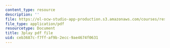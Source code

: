 ```yaml
---
content_type: resource
description: ''
file: https://ol-ocw-studio-app-production.s3.amazonaws.com/courses/res-6-012-introduction-to-probability-spring-2018/ceb3687cf7ffaf9b2ecc9ae4674f0631_d5pnfFvggYk.pdf
file_type: application/pdf
resourcetype: Document
title: 3play pdf file
uid: ceb3687c-f7ff-af9b-2ecc-9ae4674f0631
---
```

